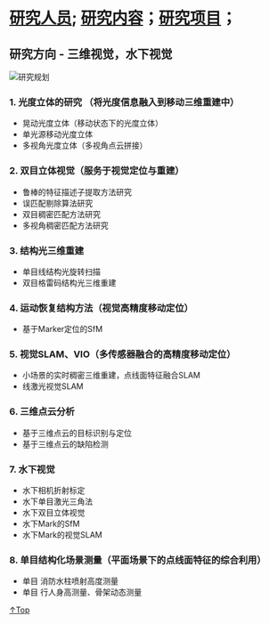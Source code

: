 # <a href="/people.md">研究人员</a>; <a href="/reaserch.md">研究内容</a>；<a href="/project.md">研究项目</a>；

## 研究方向 - 三维视觉，水下视觉
![研究规划](https://user-images.githubusercontent.com/57893728/162727493-a789eaa0-d145-4488-8591-4524c7b23228.png)

### 1. 光度立体的研究 （将光度信息融入到移动三维重建中）
- 晃动光度立体（移动状态下的光度立体）
- 单光源移动光度立体
- 多视角光度立体（多视角点云拼接）

### 2. 双目立体视觉（服务于视觉定位与重建）
- 鲁棒的特征描述子提取方法研究
- 误匹配剔除算法研究
- 双目稠密匹配方法研究
- 多视角稠密匹配方法研究

### 3. 结构光三维重建
- 单目线结构光旋转扫描
- 双目格雷码结构光三维重建

### 4. 运动恢复结构方法（视觉高精度移动定位）
- 基于Marker定位的SfM

### 5. 视觉SLAM、VIO（多传感器融合的高精度移动定位）
- 小场景的实时稠密三维重建，点线面特征融合SLAM
- 线激光视觉SLAM

### 6. 三维点云分析
- 基于三维点云的目标识别与定位
- 基于三维点云的缺陷检测
 
### 7. 水下视觉
- 水下相机折射标定
- 水下单目激光三角法
- 水下双目立体视觉
- 水下Mark的SfM
- 水下Mark的视觉SLAM

### 8. 单目结构化场景测量（平面场景下的点线面特征的综合利用）
- 单目 消防水柱喷射高度测量
- 单目 行人身高测量、骨架动态测量

[↑Top](#Top)






